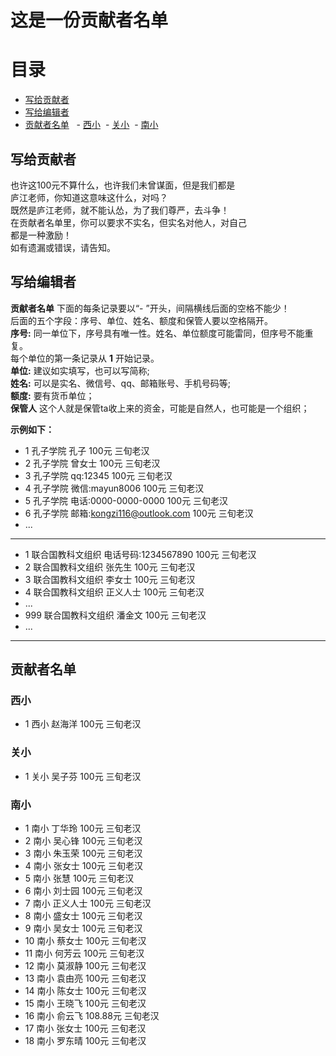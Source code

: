 # 这是一份贡献者名单
# 目录
- <a href="#tocontributions">写给贡献者</a>
- <a href="#toEditor">写给编辑者</a>
- <a href="#ListOfContributions">贡献者名单</a>
  - <a href="#xixiao">西小</a>
  - <a href="#guanxiao">关小</a>
  - <a href="#nanxiao">南小</a>
## <a name="tocontributions">写给贡献者</a>
也许这100元不算什么，也许我们未曾谋面，但是我们都是<br/>
庐江老师，你知道这意味这什么，对吗？<br/>
既然是庐江老师，就不能认怂，为了我们尊严，去斗争！<br/>
在贡献者名单里，你可以要求不实名，但实名对他人，对自己<br/>
都是一种激励！<br/>
如有遗漏或错误，请告知。
## <a name="toEditor">写给编辑者</a>
**贡献者名单** 下面的每条记录要以“- ”开头，间隔横线后面的空格不能少！<br/>
后面的五个字段：序号、单位、姓名、额度和保管人要以空格隔开。<br/>
**序号:** 同一单位下，序号具有唯一性。姓名、单位额度可能雷同，但序号不能重复。<br/>
每个单位的第一条记录从 **1** 开始记录。<br/>
**单位:** 建议如实填写，也可以写简称;<br/>
**姓名:** 可以是实名、微信号、qq、邮箱账号、手机号码等;<br/>
**额度:** 要有货币单位；<br/>
**保管人** 这个人就是保管ta收上来的资金，可能是自然人，也可能是一个组织；<br/>

**示例如下：**
- 1 孔子学院 孔子 100元 三旬老汉
- 2 孔子学院 曾女士 100元 三旬老汉
- 3 孔子学院 qq:12345 100元 三旬老汉
- 4 孔子学院 微信:mayun8006 100元 三旬老汉
- 5 孔子学院 电话:0000-0000-0000 100元 三旬老汉
- 6 孔子学院 邮箱:kongzi116@outlook.com 100元 三旬老汉
- ...
---
- 1 联合国教科文组织 电话号码:1234567890 100元 三旬老汉<br/>
- 2 联合国教科文组织 张先生 100元 三旬老汉<br/>
- 3 联合国教科文组织 李女士 100元 三旬老汉<br/>
- 4 联合国教科文组织 正义人士 100元 三旬老汉<br/>
- ...
- 999 联合国教科文组织 潘金文 100元 三旬老汉<br/>
- ...
----
## <a name="ListOfContributions">贡献者名单</a>
### <a name="xixiao">西小</a>
- 1 西小 赵海洋 100元 三旬老汉
### <a name="guanxiao">关小</a>
- 1 关小 吴子芬 100元 三旬老汉
### <a name="nanxiao">南小</a>
- 1 南小 丁华玲 100元 三旬老汉
- 2 南小 吴心锋 100元 三旬老汉
- 3 南小 朱玉荣 100元 三旬老汉
- 4 南小 张女士 100元 三旬老汉
- 5 南小 张慧 100元 三旬老汉
- 6 南小 刘士园 100元 三旬老汉
- 7 南小 正义人士 100元 三旬老汉
- 8 南小 盛女士 100元 三旬老汉
- 9 南小 吴女士 100元 三旬老汉
- 10 南小 蔡女士 100元 三旬老汉
- 11 南小 何芳云 100元 三旬老汉
- 12 南小 莫淑静 100元 三旬老汉
- 13 南小 袁由亮 100元 三旬老汉
- 14 南小 陈女士 100元 三旬老汉
- 15 南小 王晓飞 100元 三旬老汉
- 16 南小 俞云飞 108.88元 三旬老汉
- 17 南小 张女士 100元 三旬老汉
- 18 南小 罗东晴 100元 三旬老汉

